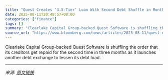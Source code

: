 ```yaml
---
title: "Quest Creates ‘3.5-Tier’ Loan With Second Debt Shuffle in Months"
date: 2025-08-11T20:48:57+08:00
categories: ["finance"]
tags: []
summary: "Clearlake Capital Group-backed Quest Software is shuffling the order that its creditors get repaid for the second time in three months as it launches another debt exchange to lessen its debt load."
source_url: "https://www.bloomberg.com/news/articles/2025-08-11/quest-creates-3-5-tier-loan-with-second-debt-shuffle-in-months"
---
```


Clearlake Capital Group-backed Quest Software is shuffling the order that its creditors get repaid for the second time in three months as it launches another debt exchange to lessen its debt load.

---

*来源: [原文链接](https://www.bloomberg.com/news/articles/2025-08-11/quest-creates-3-5-tier-loan-with-second-debt-shuffle-in-months)*
